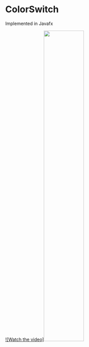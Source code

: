 # ColorSwitch
Implemented in Javafx

[![Watch the video]<img src="https://play-lh.googleusercontent.com/ROz1vb76-ddQb1XQ0M_YgvSAjR4ItldeMPqso60-NdzL4B47sOYuokiTzVsmrjF5_X3e" width="50%">](https://www.youtube.com/watch?v=P8Ib82pXuDo)
